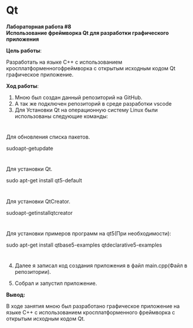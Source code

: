 # Qt
**Лабораторная работа #8**  
**Использование фреймворка Qt для разработки графического приложения**

**Цель работы**: 

Разработать на языке C++ с использованием кросплатформенногофреймворка с открытым исходным кодом Qt графическое приложение.

**Ход работы**:
1.  Мною был создан данный репозиторий на GitHub.
2.	А так же подключен репозиторий в среде разработки vscode
3.	Для Установки Qt на операционную систему Linux были использованы следующие команды:

#
Для обновления списка пакетов.

 sudoapt-getupdate
#
Для установки Qt.

 sudo apt-get install qt5-default
#
Для установки QtCreator.

 sudoapt-getinstallqtcreator
#
Для установки примеров программ на qt5(При необходимости):

 sudo apt-get install qtbase5-examples qtdeclarative5-examples
#

4.	Далее я записал код создания приложения в файл main.cpp(Файл в репозитории).


5.	Собрал и запустил приложение.

**Вывод:**

 В ходе занятия мною был разработано графическое приложение на языке C++ с использованием кросплатформенного фреймворка с открытым исходным кодом Qt.
 
 

